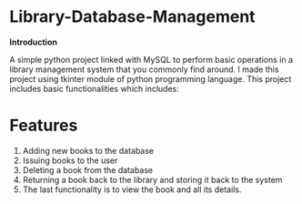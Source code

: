# Library-Database-Management

**Introduction**

A simple python project linked with MySQL to perform basic operations in a library management system that you commonly find around. I made this project using tkinter module of python programming language. This project includes basic functionalities which includes:


# Features
1) Adding new books to the database
2) Issuing books to the user
3) Deleting a book from the database
4) Returning a book back to the library and storing it back to the system
5) The last functionality is to view the book and all its details.
